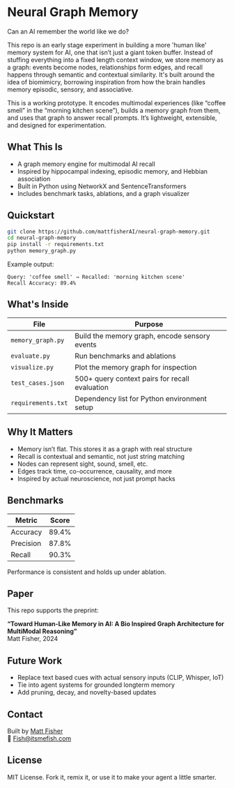 # Neural Graph Memory

Can an AI remember the world like we do?

This repo is an early stage experiment in building a more 'human like' memory system for AI, one that isn’t just a giant token buffer. Instead of stuffing everything into a fixed length context window, we store memory as a graph: events become nodes, relationships form edges, and recall happens through semantic and contextual similarity. It's built around the idea of biomimicry, borrowing inspiration from how the brain handles memory episodic, sensory, and associative.

This is a working prototype. It encodes multimodal experiences (like “coffee smell” in the “morning kitchen scene”), builds a memory graph from them, and uses that graph to answer recall prompts. It’s lightweight, extensible, and designed for experimentation.

## What This Is

- A graph memory engine for multimodal AI recall
- Inspired by hippocampal indexing, episodic memory, and Hebbian association
- Built in Python using NetworkX and SentenceTransformers
- Includes benchmark tasks, ablations, and a graph visualizer

## Quickstart

```bash
git clone https://github.com/mattfisherAI/neural-graph-memory.git
cd neural-graph-memory
pip install -r requirements.txt
python memory_graph.py
```

Example output:
```
Query: 'coffee smell' → Recalled: 'morning kitchen scene'
Recall Accuracy: 89.4%
```

## What's Inside

| File              | Purpose                                            |
|-------------------|----------------------------------------------------|
| `memory_graph.py` | Build the memory graph, encode sensory events      |
| `evaluate.py`     | Run benchmarks and ablations                       |
| `visualize.py`    | Plot the memory graph for inspection               |
| `test_cases.json` | 500+ query context pairs for recall evaluation     |
| `requirements.txt`| Dependency list for Python environment setup       |

## Why It Matters

- Memory isn’t flat. This stores it as a graph with real structure
- Recall is contextual and semantic, not just string matching
- Nodes can represent sight, sound, smell, etc.
- Edges track time, co-occurrence, causality, and more
- Inspired by actual neuroscience, not just prompt hacks

## Benchmarks

| Metric    | Score   |
|-----------|---------|
| Accuracy  | 89.4%   |
| Precision | 87.8%   |
| Recall    | 90.3%   |

Performance is consistent and holds up under ablation.

## Paper

This repo supports the preprint:

**“Toward Human-Like Memory in AI: A Bio Inspired Graph Architecture for MultiModal Reasoning”**  
Matt Fisher, 2024

## Future Work

- Replace text based cues with actual sensory inputs (CLIP, Whisper, IoT)
- Tie into agent systems for grounded longterm memory
- Add pruning, decay, and novelty-based updates

## Contact
Built by [Matt Fisher](https://www.linkedin.com/in/itsmefish/)  
📧 Fish@itsmefish.com

## License

MIT License. Fork it, remix it, or use it to make your agent a little smarter.
